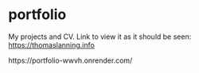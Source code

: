 # portfolio
 My projects and CV. Link to view it as it should be seen:
 https://thomaslanning.info
 <p></p>
 https://portfolio-wwvh.onrender.com/
